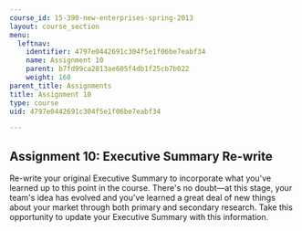 ```yaml
---
course_id: 15-390-new-enterprises-spring-2013
layout: course_section
menu:
  leftnav:
    identifier: 4797e0442691c304f5e1f06be7eabf34
    name: Assignment 10
    parent: b7fd99ca2813ae605f4db1f25cb7b022
    weight: 160
parent_title: Assignments
title: Assignment 10
type: course
uid: 4797e0442691c304f5e1f06be7eabf34

---
```


Assignment 10: Executive Summary Re-write
-----------------------------------------

Re-write your original Executive Summary to incorporate what you've learned up to this point in the course. There's no doubt—at this stage, your team's idea has evolved and you've learned a great deal of new things about your market through both primary and secondary research. Take this opportunity to update your Executive Summary with this information.